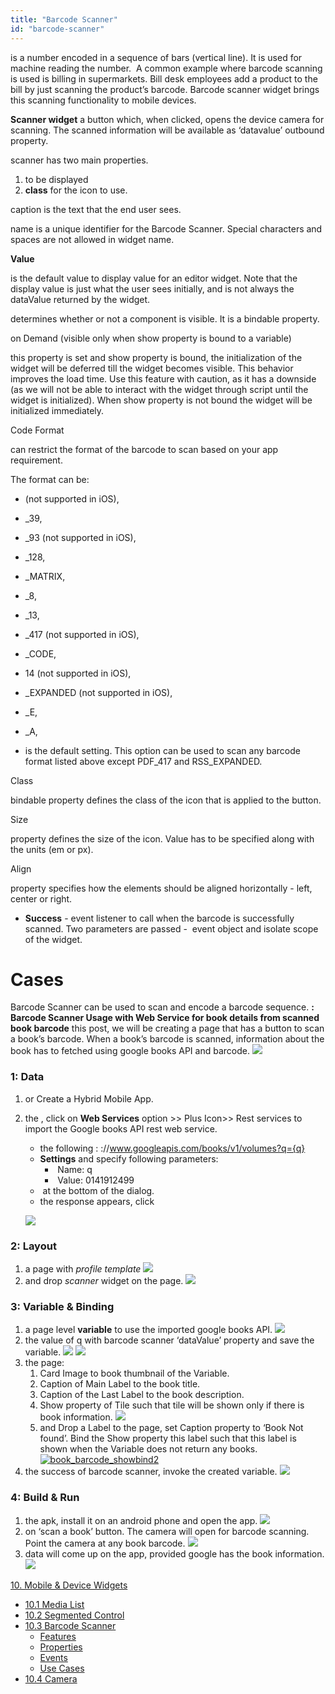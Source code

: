 ```yaml
---
title: "Barcode Scanner"
id: "barcode-scanner"
---
```


is a number encoded in a sequence of bars (vertical line). It is used for machine reading the number.  A common example where barcode scanning is used is billing in supermarkets. Bill desk employees add a product to the bill by just scanning the product’s barcode. Barcode scanner widget brings this scanning functionality to mobile devices.

**Scanner widget** a button which, when clicked, opens the device camera for scanning. The scanned information will be available as ‘datavalue’ outbound property.

scanner has two main properties.

1. to be displayed
2. **class** for the icon to use.

caption is the text that the end user sees.

name is a unique identifier for the Barcode Scanner. Special characters and spaces are not allowed in widget name.

**Value**

is the default value to display value for an editor widget. Note that the display value is just what the user sees initially, and is not always the dataValue returned by the widget.

determines whether or not a component is visible. It is a bindable property.

on Demand (visible only when show property is bound to a variable)

this property is set and show property is bound, the initialization of the widget will be deferred till the widget becomes visible. This behavior improves the load time. Use this feature with caution, as it has a downside (as we will not be able to interact with the widget through script until the widget is initialized). When show property is not bound the widget will be initialized immediately.

Code Format

can restrict the format of the barcode to scan based on your app requirement.

The format can be:

- (not supported in iOS),
- \_39,
- \_93 (not supported in iOS),
- \_128,
- \_MATRIX,
- \_8,
- \_13,

- \_417 (not supported in iOS),
- \_CODE,
- 14 (not supported in iOS),
- \_EXPANDED (not supported in iOS),
- \_E,
- \_A,
- is the default setting. This option can be used to scan any barcode format listed above except PDF\_417 and RSS\_EXPANDED.

Class

bindable property defines the class of the icon that is applied to the button.

Size

property defines the size of the icon. Value has to be specified along with the units (em or px).

Align

property specifies how the elements should be aligned horizontally - left, center or right.

- **Success** - event listener to call when the barcode is successfully scanned. Two parameters are passed -  event object and isolate scope of the widget.

# Cases

Barcode Scanner can be used to scan and encode a barcode sequence. **: Barcode Scanner Usage with Web Service for book details from scanned book barcode** this post, we will be creating a page that has a button to scan a book’s barcode. When a book’s barcode is scanned, information about the book has to fetched using google books API and barcode. [![](../assets/book_barcode_run3.png)](../assets/book_barcode_run3.png)

### 1: Data

1. or Create a Hybrid Mobile App.
2. the , click on **Web Services** option >> Plus Icon>> Rest services to import the Google books API rest web service.
    
    - the following : ://www.googleapis.com/books/v1/volumes?q={q}
    - **Settings** and specify following parameters:
        -  Name: q
        -  Value: 0141912499
    -  at the bottom of the dialog.
    - the response appears, click
    
    [![](../assets/book_barcode_service.png)](../assets/book_barcode_service.png)

### 2: Layout

1. a page with _profile template_ [![](../assets/book_barcode_template.png)](../assets/book_barcode_template.png)
2. and drop _scanner_ widget on the page. [![](../assets/book_barcode_design.png)](../assets/book_barcode_design.png)

### 3: Variable & Binding

1. a page level **variable** to use the imported google books API. [![](../assets/book_barcode_sv.png)](../assets/book_barcode_sv.png)
2. the value of q with barcode scanner ‘dataValue’ property and save the variable. [![](../assets/book_barcode_svdata.png)](../assets/book_barcode_svdata.png) [![](../assets/book_barcode_svdatabind.png)](../assets/book_barcode_svdatabind.png)
3. the page:
    1. Card Image to book thumbnail of the Variable.
    2. Caption of Main Label to the book title.
    3. Caption of the Last Label to the book description.
    4. Show property of Tile such that tile will be shown only if there is book information. [![](../assets/book_barcode_showbind.png)](../assets/book_barcode_showbind.png)
    5. and Drop a Label to the page, set Caption property to ‘Book Not found’. Bind the Show property this label such that this label is shown when the Variable does not return any books. [![book_barcode_showbind2](../assets/book_barcode_showbind2.png)](../assets/book_barcode_showbind2.png)
4. the success of barcode scanner, invoke the created variable. [![](../assets/book_barcode_event.png)](../assets/book_barcode_event.png)

### 4: Build & Run

1. the apk, install it on an android phone and open the app. [![](../assets/book_barcode_run1.png)](../assets/book_barcode_run1.png)
2. on ‘scan a book’ button. The camera will open for barcode scanning. Point the camera at any book barcode. [![](../assets/book_barcode_run2.png)](../assets/book_barcode_run2.png)
3. data will come up on the app, provided google has the book information. [![](../assets/book_barcode_run3.png)](../assets/book_barcode_run3.png)

[10\. Mobile & Device Widgets](/learn/app-development/widgets/widget-library/#mobile)

- [10.1 Media List](/learn/app-development/widgets/mobile-widgets/media-list/)
- [10.2 Segmented Control](/learn/app-development/widgets/mobile-widgets/segmented-control/)
- [10.3 Barcode Scanner](/learn/app-development/widgets/mobile-widgets/barcode-scanner/)
    - [Features](#features)
    - [Properties](#properties)
    - [Events](#events)
    - [Use Cases](#use-cases)
- [10.4 Camera](/learn/app-development/widgets/mobile-widgets/camera/)
